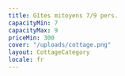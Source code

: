 ```yaml
---
title: Gîtes mitoyens 7/9 pers.
capacityMin: 7
capacityMax: 9
priceMin: 300
cover: "/uploads/cottage.png"
layout: CottageCategory
locale: fr
---
```

